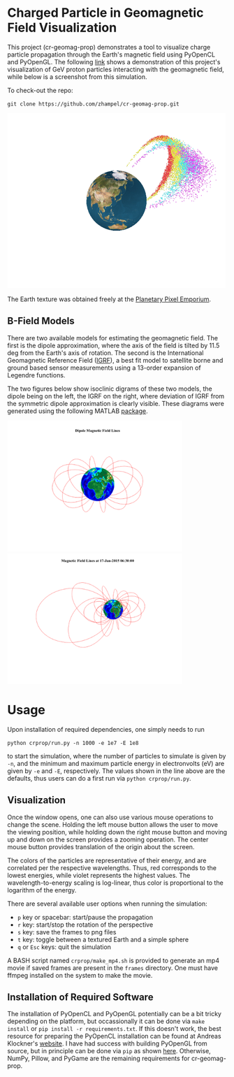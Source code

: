 # Charged Particle in Geomagnetic Field Visualization

This project (cr-geomag-prop) demonstrates a tool to visualize charge particle 
propagation through the Earth's magnetic field using PyOpenCL and PyOpenGL.
The following [link](https://www.youtube.com/watch?v=M-hRWb5rqL8&feature=youtu.be)
shows a demonstration of this project's visualization of GeV proton particles 
interacting with the geomagnetic field, while below is a screenshot from this simulation.

To check-out the repo:
```
git clone https://github.com/zhampel/cr-geomag-prop.git
```


<p float="left">
  <img src="docs/images/screenshot.png" width="500" />
</p>

The Earth texture was obtained freely at the 
[Planetary Pixel Emporium](http://planetpixelemporium.com/earth.html).



## B-Field Models
There are two available models for estimating the geomagnetic field.
The first is the dipole approximation, where the axis of the field
is tilted by 11.5 deg from the Earth's axis of rotation.
The second is the International Geomagnetic Reference Field 
([IGRF](https://www.ngdc.noaa.gov/IAGA/vmod/igrf.html)),
a best fit model to satellite borne and ground based sensor measurements
using a 13-order expansion of Legendre functions.

The two figures below show isoclinic digrams of these two models,
the dipole being on the left, the IGRF on the right, where
deviation of IGRF from the symmetric dipole approximation is clearly visible.
These diagrams were generated using the following MATLAB
[package](https://nl.mathworks.com/matlabcentral/fileexchange/34388-international-geomagnetic-reference-field--igrf--model).

<p float="left">
  <img src="docs/images/dipole_isoclinic_diagram.png" width="400" />
  <img src="docs/images/igrf_isoclinic_diagram.png" width="400" />
</p>


# Usage
Upon installation of required dependencies, one simply needs to run
```
python crprop/run.py -n 1000 -e 1e7 -E 1e8
```
to start the simulation, where the number of particles to simulate is given by `-n`,
and the minimum and maximum particle energy in electronvolts (eV) are given by `-e` 
and `-E`, respectively.
The values shown in the line above are the defaults, thus users can do a first run 
via `python crprop/run.py`.

## Visualization
Once the window opens, one can also use various mouse operations to change the scene.
Holding the left mouse button allows the user to move the viewing position, while 
holding down the right mouse button and moving up and down on the screen provides
a zooming operation.
The center mouse button provides translation of the origin about the screen.

The colors of the particles are representative of their energy, and are correlated
per the respective wavelengths.
Thus, red corresponds to the lowest energies, while violet represents the highest values. 
The wavelength-to-energy scaling is log-linear, thus color is proportional to the logarithm
of the energy.

There are several available user options when running the simulation:

- `p` key or spacebar: start/pause the propagation
- `r` key: start/stop the rotation of the perspective
- `s` key: save the frames to png files
- `t` key: toggle between a textured Earth and a simple sphere
- `q` or `Esc` keys: quit the simulation

A BASH script named `crprop/make_mp4.sh` is provided to generate 
an mp4 movie if saved frames are present in the `frames` directory.
One must have ffmpeg installed on the system to make the movie.


## Installation of Required Software
The installation of PyOpenCL and PyOpenGL potentially can be a bit tricky
depending on the platform, but occassionally it can be done via 
`make install` or `pip install -r requirements.txt`.
If this doesn't work, the best resource for preparing the PyOpenCL installation can 
be found at Andreas Klockner's [website](https://wiki.tiker.net/PyOpenCL/Installation/).
I have had success with building PyOpenGL from source, but in principle
can be done via `pip` as shown [here](http://pyopengl.sourceforge.net/).
Otherwise, NumPy, Pillow, and PyGame are the remaining requirements for cr-geomag-prop.
